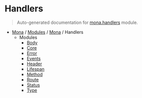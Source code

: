 # Handlers

> Auto-generated documentation for [mona.handlers](https://github.com/katunilya/mona/blob/main/mona/handlers/__init__.py) module.

- [Mona](../../README.md#mona) / [Modules](../../MODULES.md#mona-modules) / [Mona](../index.md#mona) / Handlers
    - Modules
        - [Body](body.md#body)
        - [Core](core.md#core)
        - [Error](error.md#error)
        - [Events](events.md#events)
        - [Header](header.md#header)
        - [Lifespan](lifespan.md#lifespan)
        - [Method](method.md#method)
        - [Route](route.md#route)
        - [Status](status.md#status)
        - [Type](type.md#type)
